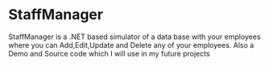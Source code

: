 # StaffManager
StaffManager is a .NET based simulator of a data base with your employees where you can Add,Edit,Update and Delete any of your employees.
Also a Demo and Source code which I will use in my future projects

